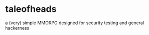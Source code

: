 taleofheads
===========

a (very) simple MMORPG designed for security testing and general hackerness